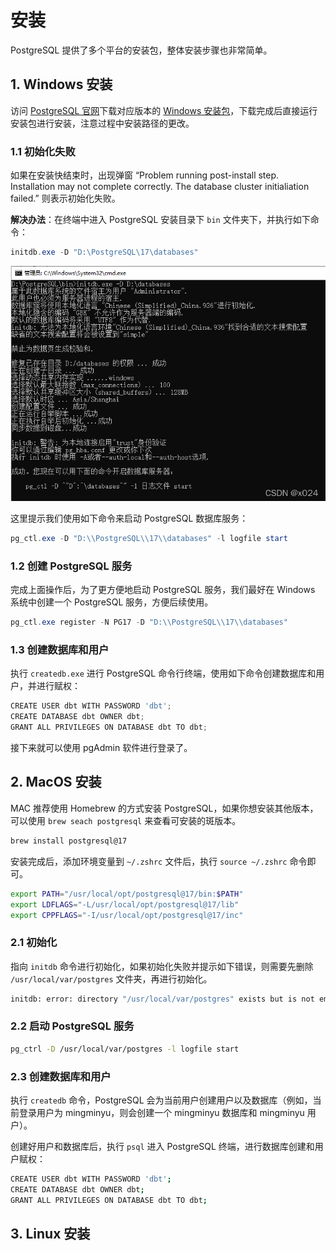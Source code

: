 # 安装

PostgreSQL 提供了多个平台的安装包，整体安装步骤也非常简单。

## 1. Windows 安装

访问 [PostgreSQL 官网](https://www.postgresql.org)下载对应版本的 [Windows 安装包](https://www.postgresql.org/download/windows)，下载完成后直接运行安装包进行安装，注意过程中安装路径的更改。


### 1.1 初始化失败

如果在安装快结束时，出现弹窗 “Problem running post-install step. Installation may not complete correctly. The database cluster initialiation failed.” 则表示初始化失败。

**解决办法**：在终端中进入 PostgreSQL 安装目录下 `bin` 文件夹下，并执行如下命令：

```powershell
initdb.exe -D "D:\PostgreSQL\17\databases"
```

![alt text](./images/20241226-01.png)

这里提示我们使用如下命令来启动 PostgreSQL 数据库服务：

```powershell
pg_ctl.exe -D "D:\\PostgreSQL\\17\\databases" -l logfile start
```

### 1.2 创建 PostgreSQL 服务

完成上面操作后，为了更方便地启动 PostgreSQL 服务，我们最好在 Windows 系统中创建一个 PostgreSQL 服务，方便后续使用。

```powershell
pg_ctl.exe register -N PG17 -D "D:\\PostgreSQL\\17\\databases"
```

### 1.3 创建数据库和用户

执行 `createdb.exe` 进行 PostgreSQL 命令行终端，使用如下命令创建数据库和用户，并进行赋权：

```powershell linenums="1"
CREATE USER dbt WITH PASSWORD 'dbt';
CREATE DATABASE dbt OWNER dbt;
GRANT ALL PRIVILEGES ON DATABASE dbt TO dbt;
```

接下来就可以使用 pgAdmin 软件进行登录了。

## 2. MacOS 安装

MAC 推荐使用 Homebrew 的方式安装 PostgreSQL，如果你想安装其他版本，可以使用 `brew seach postgresql` 来查看可安装的斑版本。

```bash
brew install postgresql@17
```

安装完成后，添加环境变量到 `~/.zshrc` 文件后，执行 `source ~/.zshrc` 命令即可。

```bash linenums="1""
export PATH="/usr/local/opt/postgresql@17/bin:$PATH"
export LDFLAGS="-L/usr/local/opt/postgresql@17/lib"
export CPPFLAGS="-I/usr/local/opt/postgresql@17/inc"
```

### 2.1 初始化

指向 `initdb` 命令进行初始化，如果初始化失败并提示如下错误，则需要先删除 `/usr/local/var/postgres` 文件夹，再进行初始化。

```bash title="初始化失败"
initdb: error: directory "/usr/local/var/postgres" exists but is not empty
```

### 2.2 启动 PostgreSQL 服务

```bash
pg_ctrl -D /usr/local/var/postgres -l logfile start
```

### 2.3 创建数据库和用户

执行 `createdb` 命令，PostgreSQL 会为当前用户创建用户以及数据库（例如，当前登录用户为 mingminyu，则会创建一个 mingminyu 数据库和 mingminyu 用户）。

创建好用户和数据库后，执行 `psql` 进入 PostgreSQL 终端，进行数据库创建和用户赋权：

```bash linenums="1"
CREATE USER dbt WITH PASSWORD 'dbt';
CREATE DATABASE dbt OWNER dbt;
GRANT ALL PRIVILEGES ON DATABASE dbt TO dbt;
```

## 3. Linux 安装

